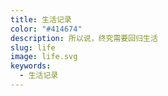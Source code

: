 ```yaml
---
title: 生活记录
color: "#414674"
description: 所以说，终究需要回归生活
slug: life
image: life.svg
keywords:
  - 生活记录
---
```

